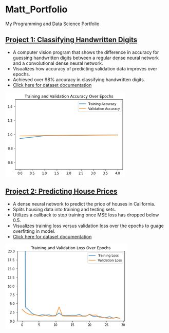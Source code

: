 # Matt_Portfolio
My Programming and Data Science Portfolio

## [Project 1: Classifying Handwritten Digits](https://github.com/mattgevercer/Digit-Recognition)
* A computer vision program that shows the difference in accuracy for guessing handwritten digits between a regular dense neural network and a convolutional dense neural network. 
* Visualizes how accuracy of predicting validation data improves over epochs. 
* Achieved over 98% accuracy in classifying handwritten digits.
* [Click here for dataset documentation](http://yann.lecun.com/exdb/mnist/)

![Digit Image](/images/Digits%20Figure.png?raw=true)

## [Project 2: Predicting House Prices](https://github.com/mattgevercer/Cali_Housing)
* A dense neural network to predict the price of houses in California. 
* Splits housing data into training and testing sets. 
* Utilizes a callback to stop training once MSE loss has dropped below 0.5. 
* Visualizes training loss versus validation loss over the epochs to guage overfitting in model. 
* [Click here for dataset documentation](https://scikit-learn.org/stable/modules/generated/sklearn.datasets.fetch_california_housing.html)

![Housing Image](/images/Housing%20Figure.png?raw=true)
